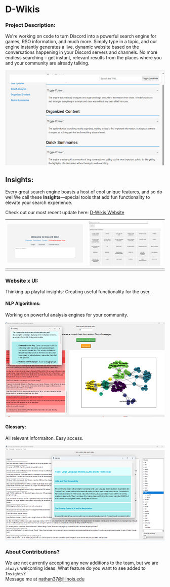 
# D-Wikis

### Project Description:
We're working on code to turn Discord into a powerful search engine for games, RSO information, and much more. Simply type in a topic, and our engine instantly generates a live, dynamic website based on the conversations happening in your Discord servers and channels. No more endless searching – get instant, relevant results from the places where you and your community are already talking.

<img src="https://github.com/JadanPoll/Discord-Wiki/blob/dcbe1da6528fba314d5b738a173ea0846490ac03/Books_For_Research/DWikis.png?raw=true" alt="Landing Page" width="600" height="300"> 

## Insights:
Every great search engine boasts a host of cool unique features, and so do we! We call these **Insights**—special tools that add fun functionality to elevate your search experience.  




Check out our most recent update here: [D-Wikis Website](https://d-wiki.glitch.me/) 

| ![](https://github.com/JadanPoll/Discord-Wiki/blob/dcbe1da6528fba314d5b738a173ea0846490ac03/Books_For_Research/DLandingPage.png?raw=true) | ![](https://github.com/JadanPoll/Discord-Wiki/blob/dcbe1da6528fba314d5b738a173ea0846490ac03/Books_For_Research/DServers.png?raw=true) |
|-------------------------------------------------------------------------------------------------|-------------------------------------------------------------------------------------------------|
| [](https://github.com/JadanPoll/Discord-Wiki/blob/dcbe1da6528fba314d5b738a173ea0846490ac03/Books_For_Research/DLandingPage.png?raw=true) | [](https://github.com/JadanPoll/Discord-Wiki/blob/dcbe1da6528fba314d5b738a173ea0846490ac03/Books_For_Research/DServers.png?raw=true) |

### Website x UI:
Thinking up playful insights:
Creating useful functionality for the user.

#### NLP Algorithms:
 Working on powerful analysis engines for your community.



<img src="https://github.com/JadanPoll/Discord-Wiki/blob/0d3234702e58432bb4d3a784516cdd59e5bc674e/Books_For_Research/DesktopApp.png?raw=true" alt="App" width="600" height="300"> 


#### Glossary:
All relevant informaiton. Easy access.


<img src="https://github.com/JadanPoll/Discord-Wiki/blob/d58c5f8fa13aaf40069e71196655340e7eecf2d4/Books_For_Research/DFinalVisuals.png?raw=true" alt="App" width="600" height="300"> 

### About Contributions?
We are not currently accepting any new additions to the team, but we are `always` welcoming ideas. 
What feature do you want to see added to `Insights`?  
Message me at nathan37@illinois.edu
